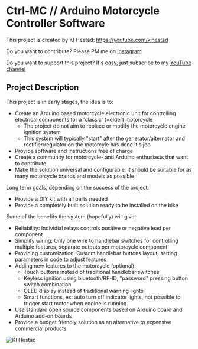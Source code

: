 # Ctrl-MC // Arduino Motorcycle Controller Software

This project is created by KI Hestad: https://youtube.com/kihestad

Do you want to contribute? Please PM me on [Instagram](https://www.instagram.com/k.i.hestad/)

Do you want to support this project? It's easy, just subscribe to my [YouTube channel](https://youtube.com/kihestad)

## Project Description

This project is in early stages, the idea is to:

* Create an Arduino based motorcycle electronic unit for controlling electrical components for a 'classic' (=older) motorcycle
  * The project do not aim to replace or modify the motorcycle engine ignition system
  * This system will typically "start" after the generator/alternator and rectifier/regulator on the motorcyle has done it's job
* Provide software and instructions free of charge
* Create a community for motorcycle- and Arduino enthusiasts that want to contribute
* Make the solution universal and configurable, it should be suitable for as many motorcycle brands and models as possible

Long term goals, depending on the success of the project:
* Provide a DIY kit with all parts needed
* Provide a completely built solution ready to be installed on the bike

Some of the benefits the system (hopefully) will give:

* Reliability: Individial relays controls positive or negative lead per component
* Simplify wiring: Only one wire to handlebar switches for controlling multiple features, separate outputs per motorcycle component
* Providing customization: Custom handlebar buttons layout, setting parameters in code to adjust features
* Adding new features to the motorcycle (optional): 
  * Touch buttons instead of traditional handlebar switches
  * Keyless ignition using bluetooth/RF-ID, "password" pressing button switch combination
  * OLED display instead of traditional warning lights
  * Smart functions, ex: auto turn off indicator lights, not possible to trigger start motor when engine is running
* Use standard open source components based on Arduino board and Arduino add-on boards
* Provide a budget friendly solution as an alternative to  expensive commercial products

![KI Hestad](https://yt3.ggpht.com/AfyL2EHtMX016A8ZaWLlamQa3Sf620mSN4ExcduQDDz8GaEvZFqzoQ110UnK4ACII9boa6SMsw=s88-c-k-c0x00ffffff-no-rj)


